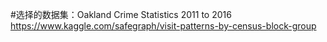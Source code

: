 #选择的数据集：Oakland Crime Statistics 2011 to 2016 https://www.kaggle.com/safegraph/visit-patterns-by-census-block-group
